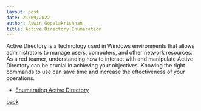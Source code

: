 ```yaml
---
layout: post
date: 21/09/2022
author: Aswin Gopalakrishnan
title: Active Directory Enumeration
---
```


Active Directory is a technology used in Windows environments that allows administrators to manage users, computers, and other network resources. As a red teamer, understanding how to interact with and manipulate Active Directory can be crucial in achieving your objectives. Knowing the right commands to use can save time and increase the effectiveness of your operations.

- [Enumerating Active Directory](/docs/AD/enumeration.html)

[back](/index.html)
